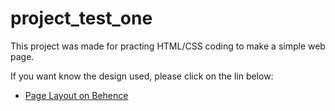# project_test_one

This project was made for practing HTML/CSS coding to make a simple web page.

If you want know the design used, please click on the lin below:


- [Page Layout on Behence](https://www.behance.net/gallery/117953879/project_test_one)
